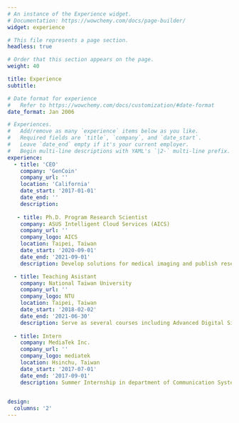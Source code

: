 ```yaml
---
# An instance of the Experience widget.
# Documentation: https://wowchemy.com/docs/page-builder/
widget: experience

# This file represents a page section.
headless: true

# Order that this section appears on the page.
weight: 40

title: Experience
subtitle:

# Date format for experience
#   Refer to https://wowchemy.com/docs/customization/#date-format
date_format: Jan 2006

# Experiences.
#   Add/remove as many `experience` items below as you like.
#   Required fields are `title`, `company`, and `date_start`.
#   Leave `date_end` empty if it's your current employer.
#   Begin multi-line descriptions with YAML's `|2-` multi-line prefix.
experience:
  - title: 'CEO'
    company: 'GenCoin'
    company_url: ''
    location: 'California'
    date_start: '2017-01-01'
    date_end: ''
    description:
    
   - title: Ph.D. Program Research Scientist
    company: ASUS Intelligent Cloud Services (AICS)
    company_url: ''
    company_logo: AICS
    location: Taipei, Taiwan
    date_start: '2020-09-01'
    date_end: '2021-09-01'
    description: Develop solutions for medical imaging and publish research to highly competitive conference.

  - title: Teaching Asistant
    company: National Taiwan University
    company_url: ''
    company_logo: NTU
    location: Taipei, Taiwan
    date_start: '2018-02-02'
    date_end: '2021-06-30'
    description: Serve as several courses including Advanced Digital Signal Processing, Time-Frequency Analysis and Wavelet Transfrom, and Discrete Mathematics.
    
  - title: Intern
    company: MediaTek Inc.
    company_url: ''
    company_logo: mediatek
    location: Hsinchu, Taiwan
    date_start: '2017-07-01'
    date_end: '2017-09-01'
    description: Summer Internship in department of Communication System Development.
    

design:
  columns: '2'
---
```

